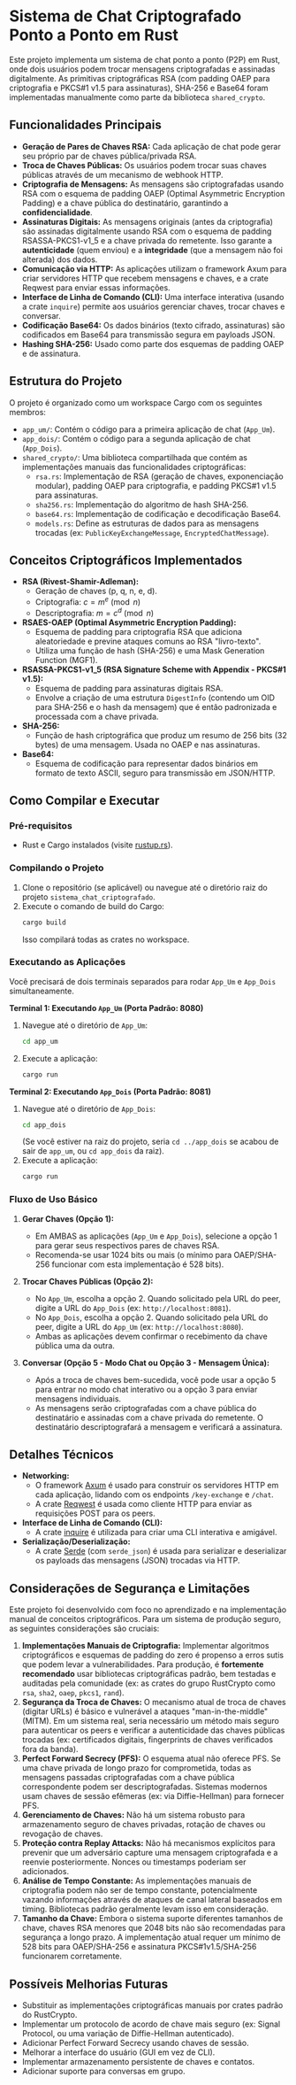 # Sistema de Chat Criptografado Ponto a Ponto em Rust

Este projeto implementa um sistema de chat ponto a ponto (P2P) em Rust, onde dois usuários podem trocar mensagens criptografadas e assinadas digitalmente. As primitivas criptográficas RSA (com padding OAEP para criptografia e PKCS#1 v1.5 para assinaturas), SHA-256 e Base64 foram implementadas manualmente como parte da biblioteca `shared_crypto`.

## Funcionalidades Principais

* **Geração de Pares de Chaves RSA:** Cada aplicação de chat pode gerar seu próprio par de chaves pública/privada RSA.
* **Troca de Chaves Públicas:** Os usuários podem trocar suas chaves públicas através de um mecanismo de webhook HTTP.
* **Criptografia de Mensagens:** As mensagens são criptografadas usando RSA com o esquema de padding OAEP (Optimal Asymmetric Encryption Padding) e a chave pública do destinatário, garantindo a **confidencialidade**.
* **Assinaturas Digitais:** As mensagens originais (antes da criptografia) são assinadas digitalmente usando RSA com o esquema de padding RSASSA-PKCS1-v1_5 e a chave privada do remetente. Isso garante a **autenticidade** (quem enviou) e a **integridade** (que a mensagem não foi alterada) dos dados.
* **Comunicação via HTTP:** As aplicações utilizam o framework Axum para criar servidores HTTP que recebem mensagens e chaves, e a crate Reqwest para enviar essas informações.
* **Interface de Linha de Comando (CLI):** Uma interface interativa (usando a crate `inquire`) permite aos usuários gerenciar chaves, trocar chaves e conversar.
* **Codificação Base64:** Os dados binários (texto cifrado, assinaturas) são codificados em Base64 para transmissão segura em payloads JSON.
* **Hashing SHA-256:** Usado como parte dos esquemas de padding OAEP e de assinatura.

## Estrutura do Projeto

O projeto é organizado como um workspace Cargo com os seguintes membros:

* `app_um/`: Contém o código para a primeira aplicação de chat (`App_Um`).
* `app_dois/`: Contém o código para a segunda aplicação de chat (`App_Dois`).
* `shared_crypto/`: Uma biblioteca compartilhada que contém as implementações manuais das funcionalidades criptográficas:
    * `rsa.rs`: Implementação de RSA (geração de chaves, exponenciação modular), padding OAEP para criptografia, e padding PKCS#1 v1.5 para assinaturas.
    * `sha256.rs`: Implementação do algoritmo de hash SHA-256.
    * `base64.rs`: Implementação de codificação e decodificação Base64.
    * `models.rs`: Define as estruturas de dados para as mensagens trocadas (ex: `PublicKeyExchangeMessage`, `EncryptedChatMessage`).

## Conceitos Criptográficos Implementados

* **RSA (Rivest-Shamir-Adleman):**
    * Geração de chaves (p, q, n, e, d).
    * Criptografia: $c = m^e \pmod n$
    * Descriptografia: $m = c^d \pmod n$
* **RSAES-OAEP (Optimal Asymmetric Encryption Padding):**
    * Esquema de padding para criptografia RSA que adiciona aleatoriedade e previne ataques comuns ao RSA "livro-texto".
    * Utiliza uma função de hash (SHA-256) e uma Mask Generation Function (MGF1).
* **RSASSA-PKCS1-v1_5 (RSA Signature Scheme with Appendix - PKCS#1 v1.5):**
    * Esquema de padding para assinaturas digitais RSA.
    * Envolve a criação de uma estrutura `DigestInfo` (contendo um OID para SHA-256 e o hash da mensagem) que é então padronizada e processada com a chave privada.
* **SHA-256:**
    * Função de hash criptográfica que produz um resumo de 256 bits (32 bytes) de uma mensagem. Usada no OAEP e nas assinaturas.
* **Base64:**
    * Esquema de codificação para representar dados binários em formato de texto ASCII, seguro para transmissão em JSON/HTTP.

## Como Compilar e Executar

### Pré-requisitos

* Rust e Cargo instalados (visite [rustup.rs](https://rustup.rs/)).

### Compilando o Projeto

1.  Clone o repositório (se aplicável) ou navegue até o diretório raiz do projeto `sistema_chat_criptografado`.
2.  Execute o comando de build do Cargo:
    ```bash
    cargo build
    ```
    Isso compilará todas as crates no workspace.

### Executando as Aplicações

Você precisará de dois terminais separados para rodar `App_Um` e `App_Dois` simultaneamente.

**Terminal 1: Executando `App_Um` (Porta Padrão: 8080)**

1.  Navegue até o diretório de `App_Um`:
    ```bash
    cd app_um
    ```
2.  Execute a aplicação:
    ```bash
    cargo run
    ```

**Terminal 2: Executando `App_Dois` (Porta Padrão: 8081)**

1.  Navegue até o diretório de `App_Dois`:
    ```bash
    cd app_dois 
    ```
    (Se você estiver na raiz do projeto, seria `cd ../app_dois` se acabou de sair de `app_um`, ou `cd app_dois` da raiz).
2.  Execute a aplicação:
    ```bash
    cargo run
    ```

### Fluxo de Uso Básico

1.  **Gerar Chaves (Opção 1):**
    * Em AMBAS as aplicações (`App_Um` e `App_Dois`), selecione a opção 1 para gerar seus respectivos pares de chaves RSA.
    * Recomenda-se usar 1024 bits ou mais (o mínimo para OAEP/SHA-256 funcionar com esta implementação é 528 bits).

2.  **Trocar Chaves Públicas (Opção 2):**
    * No `App_Um`, escolha a opção 2. Quando solicitado pela URL do peer, digite a URL do `App_Dois` (ex: `http://localhost:8081`).
    * No `App_Dois`, escolha a opção 2. Quando solicitado pela URL do peer, digite a URL do `App_Um` (ex: `http://localhost:8080`).
    * Ambas as aplicações devem confirmar o recebimento da chave pública uma da outra.

3.  **Conversar (Opção 5 - Modo Chat ou Opção 3 - Mensagem Única):**
    * Após a troca de chaves bem-sucedida, você pode usar a opção 5 para entrar no modo chat interativo ou a opção 3 para enviar mensagens individuais.
    * As mensagens serão criptografadas com a chave pública do destinatário e assinadas com a chave privada do remetente. O destinatário descriptografará a mensagem e verificará a assinatura.

## Detalhes Técnicos

* **Networking:**
    * O framework [Axum](https://github.com/tokio-rs/axum) é usado para construir os servidores HTTP em cada aplicação, lidando com os endpoints `/key-exchange` e `/chat`.
    * A crate [Reqwest](https://crates.io/crates/reqwest) é usada como cliente HTTP para enviar as requisições POST para os peers.
* **Interface de Linha de Comando (CLI):**
    * A crate [inquire](https://crates.io/crates/inquire) é utilizada para criar uma CLI interativa e amigável.
* **Serialização/Deserialização:**
    * A crate [Serde](https://crates.io/crates/serde) (com `serde_json`) é usada para serializar e deserializar os payloads das mensagens (JSON) trocadas via HTTP.

## Considerações de Segurança e Limitações

Este projeto foi desenvolvido com foco no aprendizado e na implementação manual de conceitos criptográficos. Para um sistema de produção seguro, as seguintes considerações são cruciais:

1.  **Implementações Manuais de Criptografia:** Implementar algoritmos criptográficos e esquemas de padding do zero é propenso a erros sutis que podem levar a vulnerabilidades. Para produção, é **fortemente recomendado** usar bibliotecas criptográficas padrão, bem testadas e auditadas pela comunidade (ex: as crates do grupo RustCrypto como `rsa`, `sha2`, `oaep`, `pkcs1`, `rand`).
2.  **Segurança da Troca de Chaves:** O mecanismo atual de troca de chaves (digitar URLs) é básico e vulnerável a ataques "man-in-the-middle" (MITM). Em um sistema real, seria necessário um método mais seguro para autenticar os peers e verificar a autenticidade das chaves públicas trocadas (ex: certificados digitais, fingerprints de chaves verificados fora da banda).
3.  **Perfect Forward Secrecy (PFS):** O esquema atual não oferece PFS. Se uma chave privada de longo prazo for comprometida, todas as mensagens passadas criptografadas com a chave pública correspondente podem ser descriptografadas. Sistemas modernos usam chaves de sessão efêmeras (ex: via Diffie-Hellman) para fornecer PFS.
4.  **Gerenciamento de Chaves:** Não há um sistema robusto para armazenamento seguro de chaves privadas, rotação de chaves ou revogação de chaves.
5.  **Proteção contra Replay Attacks:** Não há mecanismos explícitos para prevenir que um adversário capture uma mensagem criptografada e a reenvie posteriormente. Nonces ou timestamps poderiam ser adicionados.
6.  **Análise de Tempo Constante:** As implementações manuais de criptografia podem não ser de tempo constante, potencialmente vazando informações através de ataques de canal lateral baseados em timing. Bibliotecas padrão geralmente levam isso em consideração.
7.  **Tamanho da Chave:** Embora o sistema suporte diferentes tamanhos de chave, chaves RSA menores que 2048 bits não são recomendadas para segurança a longo prazo. A implementação atual requer um mínimo de 528 bits para OAEP/SHA-256 e assinatura PKCS#1v1.5/SHA-256 funcionarem corretamente.

## Possíveis Melhorias Futuras

* Substituir as implementações criptográficas manuais por crates padrão do RustCrypto.
* Implementar um protocolo de acordo de chave mais seguro (ex: Signal Protocol, ou uma variação de Diffie-Hellman autenticado).
* Adicionar Perfect Forward Secrecy usando chaves de sessão.
* Melhorar a interface do usuário (GUI em vez de CLI).
* Implementar armazenamento persistente de chaves e contatos.
* Adicionar suporte para conversas em grupo.
